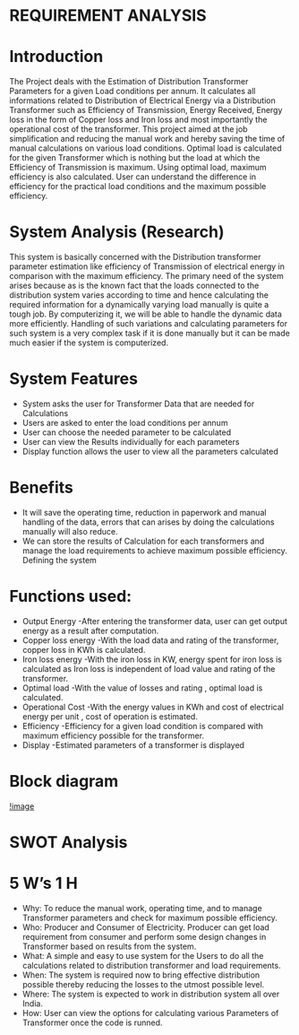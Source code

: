 # REQUIREMENT ANALYSIS
# Introduction

The Project deals with the Estimation of Distribution Transformer Parameters for a given Load conditions per annum. It calculates all informations related to Distribution of Electrical Energy via a Distribution Transformer such as Efficiency of Transmission, Energy Received, Energy loss in the form of Copper loss and Iron loss and most importantly the operational cost of the transformer. This project aimed at the job simplification and reducing the manual work and hereby saving the time of manual calculations on various load conditions. Optimal load is calculated for the given Transformer which is nothing but the load at which the Efficiency of Transmission is maximum. Using optimal load, maximum efficiency is also calculated. User can understand the difference in efficiency for the practical load conditions and the maximum possible efficiency.

# System Analysis (Research)

This system is basically concerned with the Distribution transformer parameter estimation like efficiency of Transmission of electrical energy in comparison with the maximum efficiency. The primary need of the system arises because as is the known fact that the loads connected to the distribution system varies according to time and hence calculating the required information for a dynamically varying load manually is quite a tough job. By computerizing it, we will be able to handle the dynamic data more efficiently. Handling of such variations and calculating parameters for such system is a very complex task if it is done manually but it can be made much easier if the system is computerized.

# System Features

* System asks the user for Transformer Data that are needed for Calculations
* Users are asked to enter the load conditions per annum
* User can choose the needed parameter to be calculated
* User can view the Results individually for each parameters
* Display function allows the user to view all the parameters calculated

# Benefits

* It will save the operating time, reduction in paperwork and manual handling of the data, errors that can arises by doing the calculations manually will also reduce.
* We can store the results of Calculation for each transformers and manage the load requirements to achieve maximum possible efficiency.
Defining the system

# Functions used:

* Output Energy
-After entering the transformer data, user can get output energy as a result after computation.
* Copper loss energy
-With the load data and rating of the transformer, copper loss in KWh is calculated.
* Iron loss energy
-With the iron loss in KW, energy spent for iron loss is calculated as Iron loss is independent of load value and rating of the transformer.
* Optimal load
-With the value of losses and rating , optimal load is calculated.
* Operational Cost
-With the energy values in KWh and cost of electrical energy per unit , cost of operation is estimated.
* Efficiency
-Efficiency for a given load condition is compared with maximum efficiency possible for the transformer.
* Display
-Estimated parameters of a transformer is displayed

# Block diagram
[!image](https://github.com/256604/Mini_project/blob/main/1_Requirements/Doc1.png)
# SWOT Analysis


# 5 W’s 1 H

* Why:
To reduce the manual work, operating time, and to manage Transformer parameters and check for maximum possible efficiency.
* Who:
Producer and Consumer of Electricity. Producer can get load requirement from consumer and perform some design changes in Transformer based on results from the system.
* What:
A simple and easy to use system for the Users to do all the calculations related to distribution transformer and load requirements.
* When:
The system is required now to bring effective distribution possible thereby reducing the losses to the utmost possible level.
* Where:
The system is expected to work in distribution system all over India.
* How:
User can view the options for calculating various Parameters of Transformer once the code is runned.

